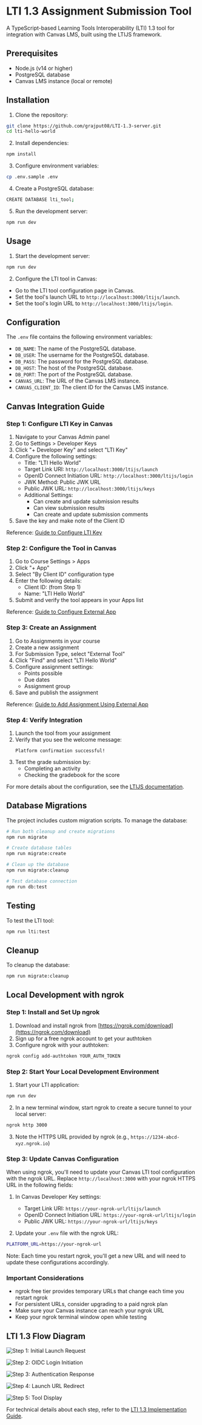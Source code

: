 # LTI 1.3 Assignment Submission Tool

A TypeScript-based Learning Tools Interoperability (LTI) 1.3 tool for integration with Canvas LMS, built using the LTIJS framework.

## Prerequisites

- Node.js (v14 or higher)
- PostgreSQL database
- Canvas LMS instance (local or remote)

## Installation

1. Clone the repository:

```bash
git clone https://github.com/grajput08/LTI-1.3-server.git
cd lti-hello-world
```

2. Install dependencies:

```bash
npm install
```

3. Configure environment variables:

```bash
cp .env.sample .env
```

4. Create a PostgreSQL database:

```bash
CREATE DATABASE lti_tool;
```

5. Run the development server:

```bash
npm run dev
```

## Usage

1. Start the development server:

```bash
npm run dev
```

2. Configure the LTI tool in Canvas:

- Go to the LTI tool configuration page in Canvas.
- Set the tool's launch URL to `http://localhost:3000/ltijs/launch`.
- Set the tool's login URL to `http://localhost:3000/ltijs/login`.

## Configuration

The `.env` file contains the following environment variables:

- `DB_NAME`: The name of the PostgreSQL database.
- `DB_USER`: The username for the PostgreSQL database.
- `DB_PASS`: The password for the PostgreSQL database.
- `DB_HOST`: The host of the PostgreSQL database.
- `DB_PORT`: The port of the PostgreSQL database.
- `CANVAS_URL`: The URL of the Canvas LMS instance.
- `CANVAS_CLIENT_ID`: The client ID for the Canvas LMS instance.

## Canvas Integration Guide

### Step 1: Configure LTI Key in Canvas

1. Navigate to your Canvas Admin panel
2. Go to Settings > Developer Keys
3. Click "+ Developer Key" and select "LTI Key"
4. Configure the following settings:
   - Title: "LTI Hello World"
   - Target Link URI: `http://localhost:3000/ltijs/launch`
   - OpenID Connect Initiation URL: `http://localhost:3000/ltijs/login`
   - JWK Method: Public JWK URL
   - Public JWK URL: `http://localhost:3000/ltijs/keys`
   - Additional Settings:
     - Can create and update submission results
     - Can view submission results
     - Can create and update submission comments
5. Save the key and make note of the Client ID

Reference: [Guide to Configure LTI Key](https://docs.instructure.com/en/canvas-developer-guide/guides/lti-key-configuration)

### Step 2: Configure the Tool in Canvas

1. Go to Course Settings > Apps
2. Click "+ App"
3. Select "By Client ID" configuration type
4. Enter the following details:
   - Client ID: (from Step 1)
   - Name: "LTI Hello World"
5. Submit and verify the tool appears in your Apps list

Reference: [Guide to Configure External App](https://docs.instructure.com/en/canvas-developer-guide/guides/configure-external-app)

### Step 3: Create an Assignment

1. Go to Assignments in your course
2. Create a new assignment
3. For Submission Type, select "External Tool"
4. Click "Find" and select "LTI Hello World"
5. Configure assignment settings:
   - Points possible
   - Due dates
   - Assignment group
6. Save and publish the assignment

Reference: [Guide to Add Assignment Using External App](https://docs.instructure.com/en/canvas-developer-guide/guides/add-assignment-using-external-app)

### Step 4: Verify Integration

1. Launch the tool from your assignment
2. Verify that you see the welcome message:
   ```
   Platform confirmation successful!
   ```
3. Test the grade submission by:
   - Completing an activity
   - Checking the gradebook for the score

For more details about the configuration, see the [LTIJS documentation](https://cvmcosta.github.io/ltijs).

## Database Migrations

The project includes custom migration scripts. To manage the database:

```bash
# Run both cleanup and create migrations
npm run migrate

# Create database tables
npm run migrate:create

# Clean up the database
npm run migrate:cleanup

# Test database connection
npm run db:test
```

## Testing

To test the LTI tool:

```bash
npm run lti:test
```

## Cleanup

To cleanup the database:

```bash
npm run migrate:cleanup
```

## Local Development with ngrok

### Step 1: Install and Set Up ngrok

1. Download and install ngrok from [https://ngrok.com/download](https://ngrok.com/download)
2. Sign up for a free ngrok account to get your authtoken
3. Configure ngrok with your authtoken:

```bash
ngrok config add-authtoken YOUR_AUTH_TOKEN
```

### Step 2: Start Your Local Development Environment

1. Start your LTI application:

```bash
npm run dev
```

2. In a new terminal window, start ngrok to create a secure tunnel to your local server:

```bash
ngrok http 3000
```

3. Note the HTTPS URL provided by ngrok (e.g., `https://1234-abcd-xyz.ngrok.io`)

### Step 3: Update Canvas Configuration

When using ngrok, you'll need to update your Canvas LTI tool configuration with the ngrok URL. Replace `http://localhost:3000` with your ngrok HTTPS URL in the following fields:

1. In Canvas Developer Key settings:

   - Target Link URI: `https://your-ngrok-url/ltijs/launch`
   - OpenID Connect Initiation URL: `https://your-ngrok-url/ltijs/login`
   - Public JWK URL: `https://your-ngrok-url/ltijs/keys`

2. Update your `.env` file with the ngrok URL:

```bash
PLATFORM_URL=https://your-ngrok-url
```

Note: Each time you restart ngrok, you'll get a new URL and will need to update these configurations accordingly.

### Important Considerations

- ngrok free tier provides temporary URLs that change each time you restart ngrok
- For persistent URLs, consider upgrading to a paid ngrok plan
- Make sure your Canvas instance can reach your ngrok URL
- Keep your ngrok terminal window open while testing

## LTI 1.3 Flow Diagram

![Step 1: Initial Launch Request](./public/Step%201.png)

![Step 2: OIDC Login Initiation](./public/step%202.png)

![Step 3: Authentication Response](./public/Step%203.png)

![Step 4: Launch URL Redirect](./public/step%204.png)

![Step 5: Tool Display](./public/step%205.png)

For technical details about each step, refer to the [LTI 1.3 Implementation Guide](https://www.imsglobal.org/spec/lti/v1p3/).
